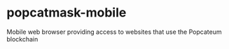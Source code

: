 # popcatmask-mobile
Mobile web browser providing access to websites that use the Popcateum blockchain
